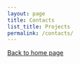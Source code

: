 ```yaml
---
layout: page
title: Contacts
list_title: Projects
permalink: /contacts/
---
```


<a href="/">Back to home page</a>


